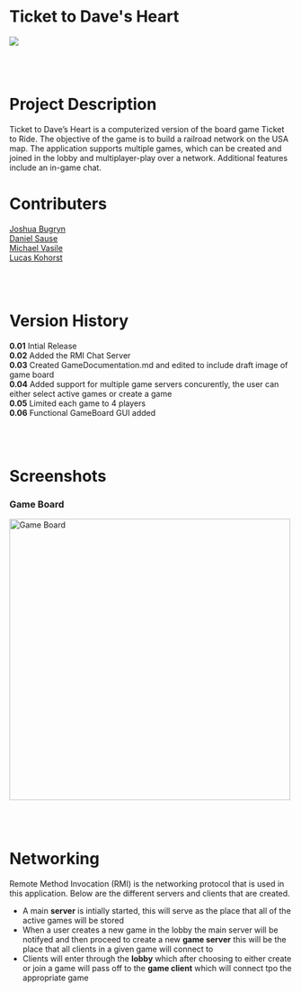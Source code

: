 <h1>Ticket to Dave's Heart</h1>

<a href="https://www.codacy.com/app/Lucas-Kohorst/ticketToRide?utm_source=github.com&amp;utm_medium=referral&amp;utm_content=tickettodavesheart/ticketToRide&amp;utm_campaign=Badge_Grade"><img src="https://api.codacy.com/project/badge/Grade/2ac0aae70b3a43779d96e53e8b02921c" /></a>

<br><br>
<h1>Project Description</h1>
<p>Ticket to Dave’s Heart is a computerized version of the board game Ticket to Ride. The objective of the game is to build a railroad network on the USA map. The application supports multiple games, which can be created and joined in the lobby and
  multiplayer-play over a network. Additional features include an in-game chat.</p>

<h1>Contributers</h1>
<a href="https://github.com/bugryn-josh">Joshua Bugryn</a><br>
<a href="https://github.com/danielsause">Daniel Sause</a><br>
<a href="https://github.com/michaelvasile">Michael Vasile</a><br>
<a href="https://github.com/lucas-kohorst">Lucas Kohorst</a>

<br><br>
<h1>Version History</h1>
<strong>0.01</strong> Intial Release<br>
<strong>0.02</strong> Added the RMI Chat Server<br>
<strong>0.03</strong> Created GameDocumentation.md and edited to include draft image of game board<br>
<strong>0.04</strong> Added support for multiple game servers concurently, the user can either select active games or create a game<br>
<strong>0.05</strong> Limited each game to 4 players<br>
<strong>0.06</strong> Functional GameBoard GUI added<br>

<br><br>
<h1>Screenshots</h1>
<h3>Game Board</h3>
<img src="https://user-images.githubusercontent.com/46905032/55049073-fddff800-5020-11e9-9ded-308f46cda8b9.png" alt="Game Board" width="500px">

<br><br>
<h1>Networking</h1>
<p>Remote Method Invocation (RMI) is the networking protocol that is used in this application. Below are the different servers and clients that are created.</p>
<ul>
  <li>A main <strong>server</strong> is intially started, this will serve as the place that all of the active games will be stored</li>
  <li>When a user creates a new game in the lobby the main server will be notifyed and then proceed to create a new <strong>game server</strong> this will be the place that all clients in a given game will connect to</li>
  <li>Clients will enter through the <strong>lobby</strong> which after choosing to either create or join a game will pass off to the <strong>game client</strong> which will connect tpo the appropriate game</li>
</ul>